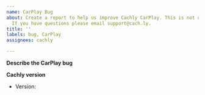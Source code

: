 ```yaml
---
name: CarPlay Bug
about: Create a report to help us improve Cachly CarPlay. This is not used for technical support.
  If you have questions please email support@cach.ly.
title: ''
labels: bug, CarPlay
assignees: cachly

---
```


**Describe the CarPlay bug**



**Cachly version**
 - Version: 
